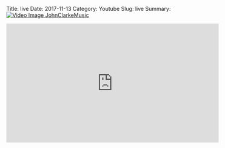 Title: live
Date: 2017-11-13
Category: Youtube
Slug: live
Summary: <a href="/live.html"><img src="https://i.ytimg.com/vi/WtEE11o0eQc/hqdefault.jpg" alt="Video Image JohnClarkeMusic"></a>

<iframe width="560" height="315" src="https://www.youtube.com/embed/WtEE11o0eQc" title="YouTube video player" frameborder="0" allow="accelerometer; autoplay; clipboard-write; encrypted-media; gyroscope; picture-in-picture" allowfullscreen></iframe>


